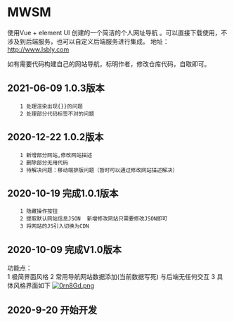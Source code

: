 # MWSM
使用Vue + element UI 创建的一个简洁的个人网址导航 。可以直接下载使用，不涉及到后端服务，也可以自定义后端服务进行集成。
地址：http://www.lsbly.com

如有需要代码构建自己的网站导航，标明作者，修改仓库代码，自取即可。


## 2021-06-09 1.0.3版本
        1 处理渲染出现{}}的问题
        2 处理部分代码标签不对的问题
## 2020-12-22 1.0.2版本
        1 新增部分网站,修改网站描述
        2 删除部分无用代码
        3 待解决问题：移动端排版问题（暂时可以通过修改网站描述解决）
## 2020-10-19 完成1.0.1版本
        1 隐藏操作按钮
        2 提取默认网站信息JSON  新增修改网站只需要修改JSON即可
        3 将网站的JS引入切换为CDN
## 2020-10-09 完成V1.0版本
功能点：    
        1 极简界面风格
        2 常用导航网站数据添加(当前数据写死) 与后端无任何交互
        3 具体风格界面如下
        [![0rn8Gd.png](https://s1.ax1x.com/2020/10/09/0rn8Gd.png)](https://imgchr.com/i/0rn8Gd)
## 2020-9-20 开始开发